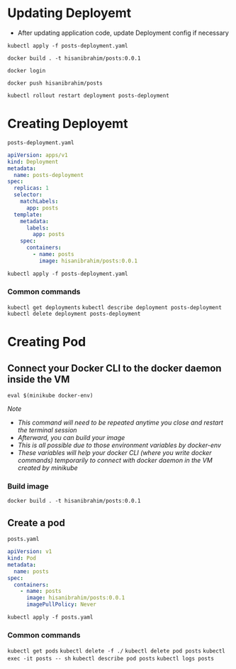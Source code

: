 # Updating Deployemt

- After updating application code, update Deployment config if necessary

`kubectl apply -f posts-deployment.yaml`

`docker build . -t hisanibrahim/posts:0.0.1`

`docker login`

`docker push hisanibrahim/posts`

`kubectl rollout restart deployment posts-deployment`

# Creating Deployemt

`posts-deployment.yaml`

```yaml
apiVersion: apps/v1
kind: Deployment
metadata:
  name: posts-deployment
spec:
  replicas: 1
  selector:
    matchLabels:
      app: posts
  template:
    metadata:
      labels:
        app: posts
    spec:
      containers:
        - name: posts
          image: hisanibrahim/posts:0.0.1
```

`kubectl apply -f posts-deployment.yaml`

### Common commands

`kubectl get deployments`
`kubectl describe deployment posts-deployment`
`kubectl delete deployment posts-deployment`

# Creating Pod

## Connect your Docker CLI to the docker daemon inside the VM

`eval $(minikube docker-env)`

_*Note*_

- _This command will need to be repeated anytime you close and restart the terminal session_
- _Afterward, you can build your image_
- _This is all possible due to those environment variables by docker-env_
- _These variables will help your docker CLI (where you write docker commands) temporarily to connect with docker daemon in the VM created by minikube_

### Build image

`docker build . -t hisanibrahim/posts:0.0.1`

## Create a pod

`posts.yaml`

```yaml
apiVersion: v1
kind: Pod
metadata:
  name: posts
spec:
  containers:
    - name: posts
      image: hisanibrahim/posts:0.0.1
      imagePullPolicy: Never
```

`kubectl apply -f posts.yaml`

### Common commands

`kubectl get pods`
`kubectl delete -f ./`
`kubectl delete pod posts`
`kubectl exec -it posts -- sh`
`kubectl describe pod posts`
`kubectl logs posts`
